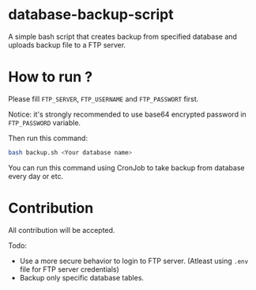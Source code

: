# database-backup-script
A simple bash script that creates backup from specified database and uploads backup file to a FTP server.

# How to run ?
Please fill `FTP_SERVER`, `FTP_USERNAME` and `FTP_PASSWORT` first.

Notice: it's strongly recommended to use base64 encrypted password in `FTP_PASSWORD` variable.

Then run this command:
```bash
bash backup.sh <Your database name>
```

You can run this command using CronJob to take backup from database every day or etc.

# Contribution
All contribution will be accepted.

Todo:
- Use a more secure behavior to login to FTP server. (Atleast using `.env` file for FTP server credentials)
- Backup only specific database tables.
